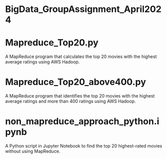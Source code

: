 # BigData_GroupAssignment_April2024

# Mapreduce_Top20.py
A MapReduce program that calculates the top 20 movies with the highest average ratings using AWS Hadoop.

# Mapreduce_Top20_above400.py
A MapReduce program that identifies the top 20 movies with the highest average ratings and more than 400 ratings using AWS Hadoop.

# non_mapreduce_approach_python.ipynb
A Python script in Jupyter Notebook to find the top 20 highest-rated movies without using MapReduce.
